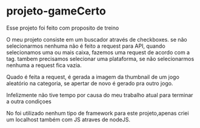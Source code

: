 # projeto-gameCerto

Esse projeto foi feito com proposito de treino

O meu projeto consiste em um buscador através de checkboxes. se não selecionarmos nenhuma não é feito a request para API, quando selecionamos uma ou mais caixa, fazemos uma request de acordo com a tag. tambem precisamos selecionar uma plataforma, se não selecionarmos nenhuma a request fica vazia.

Quado é feita a request, é gerada a imagem da thumbnail de um jogo aleatório na categoria, se apertar de novo é gerado pra outro jogo.


Infelizmente não tive tempo por causa do meu trabalho atual para terminar a outra condiçoes

No foi utilizado nenhum tipo de framework para este projeto,apenas criei um localhost também com JS atraves de nodeJS.
